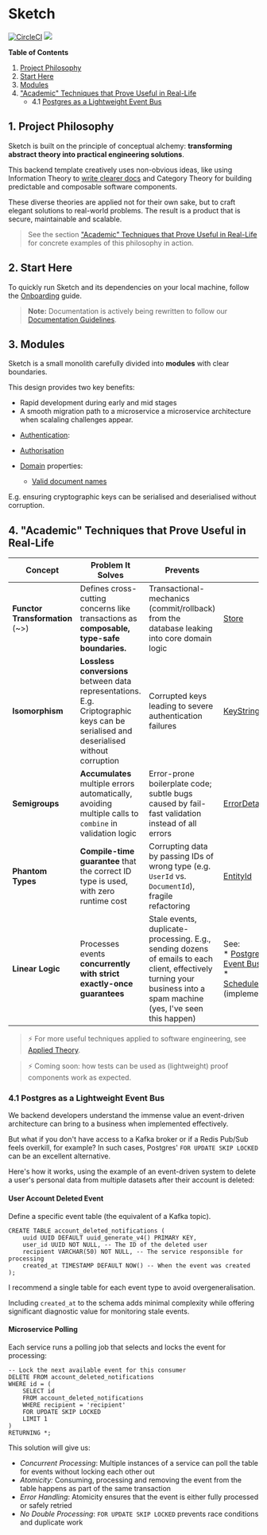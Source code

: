 # Sketch

[![CircleCI](https://dl.circleci.com/status-badge/img/gh/rafaelfiume/sketch/tree/main.svg?style=svg)](https://dl.circleci.com/status-badge/redirect/gh/rafaelfiume/sketch/tree/main) [<img src="https://img.shields.io/badge/dockerhub-images-blue.svg?logo=LOGO">](<https://hub.docker.com/repository/docker/rafaelfiume/sketch/general>)


**Table of Contents**

1. [Project Philosophy](#1-project-philosophy)
2. [Start Here](#2-start-here)
3. [Modules](#3-modules)
4. ["Academic" Techniques that Prove Useful in Real-Life](#4-academic-techniques-that-prove-useful-in-real-life)
    - 4.1 [Postgres as a Lightweight Event Bus](#41-postgres-as-a-lightweight-event-bus)

## 1. Project Philosophy

Sketch is built on the principle of conceptual alchemy: **transforming abstract theory into practical engineering solutions**. 

This backend template creatively uses non-obvious ideas, like using Information Theory to [write clearer docs](docs/best-practices/Documentation.md) and Category Theory for building predictable and composable software components.

These diverse theories are applied not for their own sake, but to craft elegant solutions to real-world problems. The result is a product that is secure, maintainable and scalable.

> See the section ["Academic" Techniques that Prove Useful in Real-Life](#4-academic-techniques-that-prove-useful-in-real-life) for concrete examples of this philosophy in action.

## 2. Start Here

To quickly run Sketch and its dependencies on your local machine, follow the [Onboarding](docs/start-here/Onboarding.md) guide.

> **Note:** Documentation is actively being rewritten to follow our [Documentation Guidelines](docs/best-practices/Documentation.md).

## 3. Modules

Sketch is a small monolith carefully divided into **modules** with clear boundaries.

This design provides two key benefits:
 * Rapid development during early and mid stages
 * A smooth migration path to a microservice a microservice architecture when scalaling challenges appear.

 - [Authentication](auth/README.md):

 - [Authorisation](shared-access-control/README.md)

 - [Domain](docs/Domain.md) properties:
   - [Valid document names](shared-domain/src/test/scala/org/fiume/sketch/shared/domain/documents/DocumentSpec.scala)


E.g. ensuring cryptographic keys can be serialised and deserialised without corruption.

## 4. "Academic" Techniques that Prove Useful in Real-Life

| Concept                         | Problem It Solves    | Prevents         | Example      |
|---------------------------------|----------------------|------------------|--------------|
| **Functor Transformation** (~>) | Defines cross-cutting concerns like transactions as **composable, type-safe boundaries.** | Transactional-mechanics (commit/rollback) from the database leaking into core domain logic | [Store](shared-components/src/main/scala/org/fiume/sketch/shared/common/app/Store.scala) |
| **Isomorphism**                 | **Lossless conversions** between data representations. E.g. Criptographic keys can be serialised and deserialised without corruption | Corrupted keys leading to severe authentication failures | [KeyStringifierSpec](auth/src/test/scala/org/fiume/sketch/auth/KeyStringifierSpec.scala) |
| **Semigroups**                  | **Accumulates** multiple errors automatically, avoiding multiple calls to `combine` in validation logic | Error-prone boilerplate code; subtle bugs caused by fail-fast validation instead of all errors | [ErrorDetailsLawSpec](/shared-components/src/test/scala/org/fiume/sketch/shared/common/troubleshooting/ErrorDetailsLawsSpec.scala) |
| **Phantom Types**               | **Compile-time guarantee** that the correct ID type is used, with zero runtime cost | Corrupting data by passing IDs of wrong type (e.g. `UserId` vs. `DocumentId`), fragile refactoring | [EntityId](shared-components/src/main/scala/org/fiume/sketch/shared/common/EntityId.scala) |
| **Linear Logic**                | Processes events **concurrently with strict exactly-once guarantees** | Stale events, duplicate-processing. E.g., sending dozens of emails to each client, effectively turning your business into a spam machine (yes, I've seen this happen) | See: <br>* [Postgres as a Lightweight Event Bus](#41-postgres-as-a-lightweight-event-bus) doc <br>* [ScheduledAccountDeletionJob](../sketch/auth/src/main/scala/org/fiume/sketch/auth/accounts/jobs/ScheduledAccountDeletionJob.scala) (implementation)  |

> ⚡ For more useful techniques applied to software engineering, see [Applied Theory](docs/best-practices/Applied-Theory.md).

> ⚡ Coming soon: how tests can be used as (lightweight) proof components work as expected.

### 4.1 Postgres as a Lightweight Event Bus

We backend developers understand the immense value an event-driven architecture can bring to a business when implemented effectively.

But what if you don't have access to a Kafka broker or if a Redis Pub/Sub feels overkill, for example?
In such cases, Postgres' `FOR UPDATE SKIP LOCKED` can be an excellent alternative.

Here's how it works, using the example of an event-driven system to delete a user's personal data from multiple datasets after their account is deleted:

#### User Account Deleted Event

Define a specific event table (the equivalent of a Kafka topic).

```
CREATE TABLE account_deleted_notifications (
    uuid UUID DEFAULT uuid_generate_v4() PRIMARY KEY,
    user_id UUID NOT NULL, -- The ID of the deleted user
    recipient VARCHAR(50) NOT NULL, -- The service responsible for processing
    created_at TIMESTAMP DEFAULT NOW() -- When the event was created
);
```

I recommend a single table for each event type to avoid overgeneralisation.

Including `created_at` to the schema adds minimal complexity while offering significant diagnostic value for monitoring stale events. 

#### Microservice Polling

Each service runs a polling job that selects and locks the event for processing:

```
-- Lock the next available event for this consumer
DELETE FROM account_deleted_notifications
WHERE id = (
    SELECT id
    FROM account_deleted_notifications
    WHERE recipient = 'recipient'
    FOR UPDATE SKIP LOCKED
    LIMIT 1
)
RETURNING *;
```

This solution will give us:
 - *Concurrent Processing*: Multiple instances of a service can poll the table for events without locking each other out
 - *Atomicity:* Consuming, processing and removing the event from the table happens as part of the same transaction
 - *Error Handling*: Atomicity ensures that the event is either fully processed or safely retried
 - *No Double Processing*: `FOR UPDATE SKIP LOCKED` prevents race conditions and duplicate work
